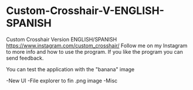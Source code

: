 # Custom-Crosshair-V-ENGLISH-SPANISH
Custom Crosshair Version ENGLISH/SPANISH https://www.instagram.com/custom_crosshair/ Follow me on my Instagram to more info and how to use the program. If you like the program you can send feedback.

You can test the application with the "banana" image

-New UI
-File explorer to fin .png image
-Misc
